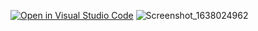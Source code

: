 [![Open in Visual Studio Code](https://classroom.github.com/assets/open-in-vscode-f059dc9a6f8d3a56e377f745f24479a46679e63a5d9fe6f495e02850cd0d8118.svg)](https://classroom.github.com/online_ide?assignment_repo_id=6433430&assignment_repo_type=AssignmentRepo)
![Screenshot_1638024962](https://user-images.githubusercontent.com/68736811/143721754-c2e1d106-5dab-41fd-be57-faa42263f37d.png)
